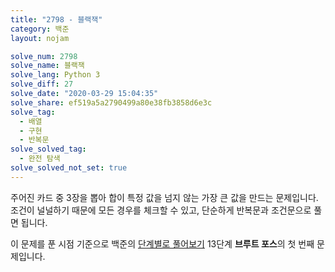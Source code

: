 ```yaml
---
title: "2798 - 블랙잭"
category: 백준
layout: nojam

solve_num: 2798
solve_name: 블랙잭
solve_lang: Python 3
solve_diff: 27
solve_date: "2020-03-29 15:04:35"
solve_share: ef519a5a2790499a80e38fb3858d6e3c
solve_tag:
  - 배열
  - 구현
  - 반복문
solve_solved_tag:
  - 완전 탐색
solve_solved_not_set: true
---
```


주어진 카드 중 3장을 뽑아 합이 특정 값을 넘지 않는 가장 큰 값을 만드는 문제입니다. 조건이 널널하기 때문에 모든 경우를 체크할 수 있고, 단순하게 반복문과 조건문으로 풀면 됩니다.

이 문제를 푼 시점 기준으로 백준의 [단계별로 풀어보기](http://noj.am/p/s) 13단계 **브루트 포스**의 첫 번째 문제입니다.
